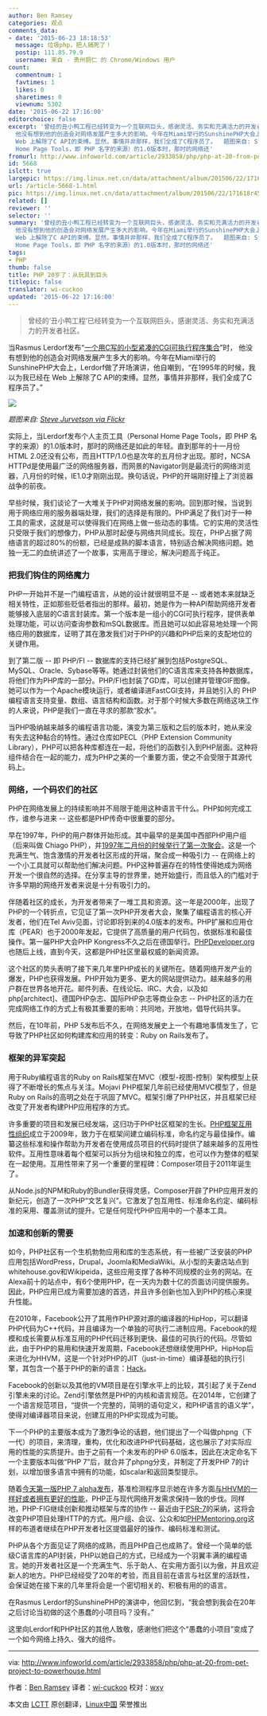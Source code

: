 ```yaml
---
author: Ben Ramsey
categories: 观点
comments_data:
- date: '2015-06-23 18:18:53'
  message: 垃圾php，把人搞死了！
  postip: 111.85.79.9
  username: 来自 - 贵州铜仁 的 Chrome/Windows 用户
count:
  commentnum: 1
  favtimes: 1
  likes: 0
  sharetimes: 0
  viewnum: 5302
date: '2015-06-22 17:16:00'
editorchoice: false
excerpt: '曾经的丑小鸭工程已经转变为一个互联网巨头，感谢灵活、务实和充满活力的开发者社区。  当Rasmus Lerdorf发布一个用C写的小型紧凑的CGI可执行程序集合时，
  他没有想到他的创造会对网络发展产生多大的影响。今年在Miami举行的SunshinePHP大会上，Lerdorf做了开场演讲，他自嘲到，在1995年的时候，我以为我已经在
  Web 上解除了C API的束缚。显然，事情并非那样，我们全成了C程序员了。  题图来自: Steve Jurvetson via Flickr 实际上，当Lerdorf发布个人主页工具（Personal
  Home Page Tools，即 PHP 名字的来源）的1.0版本时，那时的网络还'
fromurl: http://www.infoworld.com/article/2933858/php/php-at-20-from-pet-project-to-powerhouse.html
id: 5668
islctt: true
largepic: https://img.linux.net.cn/data/attachment/album/201506/22/171618r45ugz6z26j4t729.jpg
url: /article-5668-1.html
pic: https://img.linux.net.cn/data/attachment/album/201506/22/171618r45ugz6z26j4t729.jpg.thumb.jpg
related: []
reviewer: ''
selector: ''
summary: '曾经的丑小鸭工程已经转变为一个互联网巨头，感谢灵活、务实和充满活力的开发者社区。  当Rasmus Lerdorf发布一个用C写的小型紧凑的CGI可执行程序集合时，
  他没有想到他的创造会对网络发展产生多大的影响。今年在Miami举行的SunshinePHP大会上，Lerdorf做了开场演讲，他自嘲到，在1995年的时候，我以为我已经在
  Web 上解除了C API的束缚。显然，事情并非那样，我们全成了C程序员了。  题图来自: Steve Jurvetson via Flickr 实际上，当Lerdorf发布个人主页工具（Personal
  Home Page Tools，即 PHP 名字的来源）的1.0版本时，那时的网络还'
tags:
- PHP
thumb: false
title: PHP 20岁了：从玩具到巨头
titlepic: false
translator: wi-cuckoo
updated: '2015-06-22 17:16:00'
---
```



> 
> 曾经的‘丑小鸭工程’已经转变为一个互联网巨头，感谢灵活、务实和充满活力的开发者社区。
> 
> 
> 


当Rasmus Lerdorf发布“[一个用C写的小型紧凑的CGI可执行程序集合](https://groups.google.com/d/msg/comp.infosystems.www.authoring.cgi/PyJ25gZ6z7A/M9FkTUVDfcwJ)”时， 他没有想到他的创造会对网络发展产生多大的影响。今年在Miami举行的SunshinePHP大会上，Lerdorf做了开场演讲，他自嘲到，“在1995年的时候，我以为我已经在 Web 上解除了C API的束缚。显然，事情并非那样，我们全成了C程序员了。”


![](/data/attachment/album/201506/22/171618r45ugz6z26j4t729.jpg)


*题图来自: [Steve Jurvetson via Flickr](https://www.flickr.com/photos/jurvetson/13049862325)*


实际上，当Lerdorf发布个人主页工具（Personal Home Page Tools，即 PHP 名字的来源）的1.0版本时，那时的网络还是如此的年轻。直到那年的十一月份HTML 2.0还没有公布，而且HTTP/1.0也是次年的五月份才出现。那时，NCSA HTTPd是使用最广泛的网络服务器，而网景的Navigator则是最流行的网络浏览器，八月份的时候，IE1.0才刚刚出现。换句话说，PHP的开端刚好撞上了浏览器战争的前夜。


早些时候，我们谈论了一大堆关于PHP对网络发展的影响。回到那时候，当说到用于网络应用的服务器端处理，我们的选择是有限的。PHP满足了我们对于一种工具的需求，这就是可以使得我们在网络上做一些动态的事情。它的实用的灵活性只受限于我们的想像力，PHP从那时起便与网络共同成长。现在，PHP占据了网络语言的超过80%的份额，已经是成熟的脚本语言，特别适合解决网络问题。她独一无二的血统讲述了一个故事，实用高于理论，解决问题高于纯正。


### 把我们钩住的网络魔力


PHP一开始并不是一门编程语言，从她的设计就很明显不是 -- 或者她本来就缺乏相关特性，正如那些贬低者指出的那样。最初，她是作为一种API帮助网络开发者能够接入底层的C语言封装库。第一个版本是一组小的CGI可执行程序，提供表单处理功能，可以访问查询参数和mSQL数据库。而且她可以如此容易地处理一个网络应用的数据库，证明了其在激发我们对于PHP的兴趣和PHP后来的支配地位的关键作用。


到了第二版 -- 即 PHP/FI -- 数据库的支持已经扩展到包括PostgreSQL、MySQL、Oracle、Sybase等等。她通过封装他们的C语言库来支持各种数据库，将他们作为PHP库的一部分。PHP/FI也封装了GD库，可以创建并管理GIF图像。她可以作为一个Apache模块运行，或者编译进FastCGI支持，并且她引入的 PHP 编程语言支持变量、数组、语言结构和函数。对于那个时候大多数在网络这块工作的人来说，PHP是我们一直在寻求的那款“胶水”。


当PHP吸纳越来越多的编程语言功能，演变为第三版和之后的版本时，她从来没有失去这种黏合的特性。通过仓库如PECL（PHP Extension Community Library），PHP可以把各种库都连在一起，将他们的函数引入到PHP层面。这种将组件结合在一起的能力，成为PHP之美的一个重要方面，使之不会受限于其源代码上。


### 网络，一个码农们的社区


PHP在网络发展上的持续影响并不局限于能用这种语言干什么。PHP如何完成工作，谁参与进来 -- 这些都是PHP传奇中很重要的部分。


早在1997年，PHP的用户群体开始形成。其中最早的是美国中西部PHP用户组（后来叫做 Chiago PHP），并[1997年二月份的时候举行了第一次聚会](http://web.archive.org/web/20061215165756/http://chiphpug.php.net/mpug.htm)。这是一个充满生气、饱含激情的开发者社区形成的开端，聚合成一种吸引力 -- 在网络上的一个小工具就可以帮助他们解决问题。PHP这种普遍存在的特性使得她成为网络开发一个很自然的选择。在分享主导的世界里，她开始盛行，而且低入的门槛对于许多早期的网络开发者来说是十分有吸引力的。


伴随着社区的成长，为开发者带来了一堆工具和资源。这一年是2000年，出现了PHP的一个转折点，它见证了第一次PHP开发者大会，聚集了编程语言的核心开发者，他们在Tel Aviv见面，讨论即将到来的4.0版本的发布。PHP扩展和应用仓库（PEAR）也于2000年发起，它提供了高质量的用户代码包，依据标准和最佳操作。第一届PHP大会PHP Kongress不久之后在德国举行。[PHPDeveloper.org](http://www.phpdeveloper.org/)也随后上线，直到今天，这都是PHP社区里最权威的新闻资源。


这个社区的势头表明了接下来几年里PHP成长的关键所在。随着网络开发产业的爆发，PHP也获得发展。PHP开始为更多、更大的网站提供动力。越来越多的用户群在世界各地开花。邮件列表、在线论坛、IRC、大会，以及如php[architect]、德国PHP杂志、国际PHP杂志等商业杂志 -- PHP社区的活力在完成网络工作的方式上有极其重要的影响：共同地，开放地，倡导代码共享。


然后，在10年前，PHP 5发布后不久，在网络发展史上一个有趣地事情发生了，它导致了PHP社区如何构建库和应用的转变：Ruby on Rails发布了。


### 框架的异军突起


用于Ruby编程语言的Ruby on Rails框架在MVC（模型-视图-控制）架构模型上获得了不断增长的焦点与关注。Mojavi PHP框架几年前已经使用MVC模型了，但是Ruby on Rails的高明之处在于巩固了MVC。框架引爆了PHP社区，并且框架已经改变了开发者构建PHP应用程序的方式。


许多重要的项目和发展已经发端，这归功于PHP社区框架的生长。[PHP框架互用性组织](http://www.php-fig.org/)成立于2009年，致力于在框架间建立编码标准，命名约定与最佳操作。编纂这些标准和操作帮助为开发者在使用成员项目的代码时提供了越来越多的互用性软件。互用性意味着每个框架可以拆分为组块和独立的库，也可以作为整体的框架在一起使用。互用性带来了另一个重要的里程碑：Composer项目于2011年诞生了。


从Node.js的NPM和Ruby的Bundler获得灵感，Composer开辟了PHP应用开发的新纪元，创造了一次PHP“文艺复兴”。它激发了包互用性、标准命名约定、编码标准的采用、覆盖测试的提升。它是任何现代PHP应用中的一个基本工具。


### 加速和创新的需要


如今，PHP社区有一个生机勃勃应用和库的生态系统，有一些被广泛安装的PHP应用包括WordPress，Drupal，Joomla和MediaWiki。从小型的夫妻店站点到whitehouse.gov和Wikipeida，这些应用支撑了各种不同规模的业务的网站。在Alexa前十的站点中，有6个使用PHP，在一天内为数十亿的页面访问提供服务。因此，PHP应用已成为需要加速的首选，并且许多创新也加入到PHP的核心来提升性能。


在2010年，Facebook公开了其用作PHP源对源的编译器的HipHop，可以翻译PHP代码为C++代码，并且编译为一个单独的可执行二进制应用。Facebook的规模和成长需要从标准互用的PHP代码迁移到更快、最佳的可执行的代码。尽管如此，由于PHP的易用和快速开发周期，Facebook还想继续使用PHP。HipHop后来进化为HHVM，这是一个针对PHP的JIT（just-in-time）编译基础的执行引擎，其包含一个基于PHP的新的语言：[Hack](http://www.infoworld.com/article/2610885/facebook-q-a--hack-brings-static-typing-to-php-world.html)。


Facebook的创新以及其他的VM项目是在引擎水平上的比较，其引起了关于Zend引擎未来的讨论。Zend引擎依然是PHP的内核和语言规范。在2014年，它创建了一个语言规范项目，“提供一个完整的，简明的语句定义，和PHP语言的语义学”，使得对编译器项目来说，创建互用的PHP实现成为可能。


下一个PHP的主要版本成为了激烈争论的话题，他们提出了一个叫做phpng（下一代）的项目，来清理，重构，优化和改进PHP代码基础，这也展示了对实际应用的性能的实质提升。由于之前有一个未发布的PHP 6.0版本，因此在决定命名下一个主要版本叫做“PHP 7”后，就合并了phpng分支，并制定了开发PHP 7的计划，以增加很多语言中拥有的功能，如scalar和返回类型提示。


随着[今天第一版PHP 7 alpha发布](https://wiki.php.net/todo/php70#timetable)，基准检测程序显示她在许多方面[与HHVM的一样好或者拥有更好的性能](http://talks.php.net/velocity15)，PHP正与现代网络开发需求保持一致的步伐。同样地，PHP-FIG继续创新和推动框架与库的协作 -- 最近由于[PSR-7](http://www.php-fig.org/psr/psr-7/)的采纳，这将会改变PHP项目处理HTTP的方式。用户组、会议、公众和如[PHPMentoring.org](http://phpmentoring.org/)这样的布道者继续在PHP开发者社区提倡最好的操作、编码标准和测试。


PHP从各个方面见证了网络的成熟，而且PHP自己也成熟了。曾经一个简单的低级C语言库的API封装，PHP以她自己的方式，已经成为一个羽翼丰满的编程语言。她的开发者社区是一个充满生气、乐于助人、在实用方面引以为傲，并且欢迎新人的地方。PHP已经经受了20年的考验，而且目前在语言与社区里的活跃性，会保证她在接下来的几年里将会是一个密切相关的、积极有用的的语言。


在Rasmus Lerdorf的SunshinePHP的演讲中，他回忆到，“我会想到我会在20年之后讨论当初做的这个愚蠢的小项目吗？没有。”


这里向Lerdorf和PHP社区的其他人致敬，感谢他们把这个“愚蠢的小项目”变成了一个如今网络上持久、强大的组件。




---


via: <http://www.infoworld.com/article/2933858/php/php-at-20-from-pet-project-to-powerhouse.html>


作者：[Ben Ramsey](http://www.infoworld.com/author/Ben-Ramsey/) 译者：[wi-cuckoo](https://github.com/wi-cuckoo) 校对：[wxy](https://github.com/wxy)


本文由 [LCTT](https://github.com/LCTT/TranslateProject) 原创翻译，[Linux中国](https://linux.cn/) 荣誉推出
